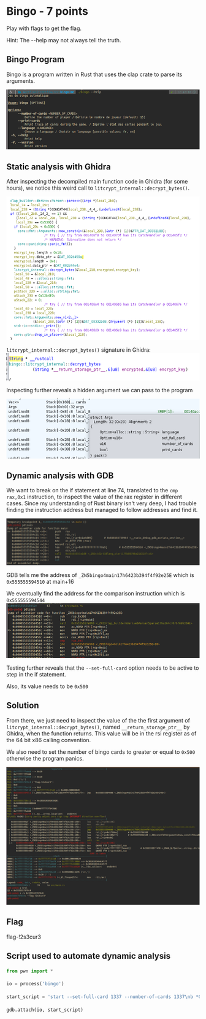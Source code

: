 # Bingo - 7 points
Play with flags to get the flag.

Hint: The --help may not always tell the truth.

## Bingo Program
Bingo is a program written in Rust that uses the clap crate to parse its arguments.

![](help.png)

## Static analysis with Ghidra
After inspecting the decompiled main function code in Ghidra (for some hours), we notice this weird call to `litcrypt_internal::decrypt_bytes()`.

![](main.png)

`litcrypt_internal::decrypt_bytes()` signature in Ghidra:
![](decrypt.png)

Inspecting further reveals a hidden argument we can pass to the program

![](args.png)

## Dynamic analysis with GDB
We want to break on the if statement at line 74, translated to the `cmp rax,0x1` instruction, to inspect the value of the rax register in different cases. Since my understanding of Rust binary isn't very deep, I had trouble finding the instruction address but managed to follow addresses and find it.

![](gdb-main.png)

GDB tells me the address of `_ZN5bingo4main17h6423b394f4f92e25E` which is `0x555555594510` at main+16

We eventually find the address for the comparison instruction which is `0x555555594544`
![](cmp_adr.png)

Testing further reveals that the `--set-full-card` option needs to be active to step in the if statement.

Also, its value needs to be `0x500`

## Solution

From there, we just need to inspect the value of the the first argument of `litcrypt_internal::decrypt_bytes()`, named `__return_storage_ptr__` by Ghidra, when the function returns. This value will be in the rsi register as of the 64 bit x86 calling convention.

We also need to set the number of bingo cards to greater or equal to `0x500` otherwise the program panics.

![](res.png)

## Flag
flag-!2s3cur3

## Script used to automate dynamic analysis
```python
from pwn import *

io = process('bingo')

start_script = 'start --set-full-card 1337 --number-of-cards 1337\nb *0x0000555555594544\nc\nb *0x5555555945bc\nc\n'

gdb.attach(io, start_script)
```
